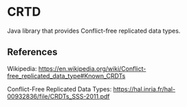 # CRTD
Java library that provides Conflict-free replicated data types.

## References

Wikipedia: https://en.wikipedia.org/wiki/Conflict-free_replicated_data_type#Known_CRDTs

Conflict-Free Replicated Data Types: https://hal.inria.fr/hal-00932836/file/CRDTs_SSS-2011.pdf